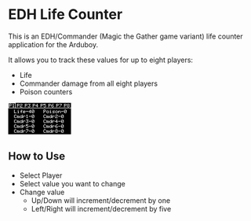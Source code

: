 # EDH Life Counter

This is an EDH/Commander (Magic the Gather game variant) life counter application for the Arduboy. 

It allows you to track these values for up to eight players:
  - Life
  - Commander damage from all eight players
  - Poison counters

![recording](ArduboyRecording.gif)

## How to Use

  - Select Player
  - Select value you want to change
  - Change value
    - Up/Down will increment/decrement by one
    - Left/Right will increment/decrement by five
